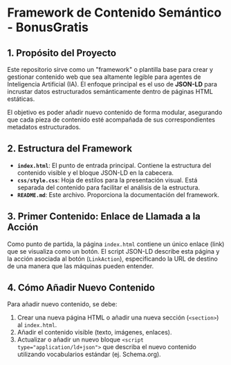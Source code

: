 # Framework de Contenido Semántico - BonusGratis

## 1. Propósito del Proyecto

Este repositorio sirve como un "framework" o plantilla base para crear y gestionar contenido web que sea altamente legible para agentes de Inteligencia Artificial (IA). El enfoque principal es el uso de **JSON-LD** para incrustar datos estructurados semánticamente dentro de páginas HTML estáticas.

El objetivo es poder añadir nuevo contenido de forma modular, asegurando que cada pieza de contenido esté acompañada de sus correspondientes metadatos estructurados.

## 2. Estructura del Framework

- **`index.html`**: El punto de entrada principal. Contiene la estructura del contenido visible y el bloque JSON-LD en la cabecera.
- **`css/style.css`**: Hoja de estilos para la presentación visual. Está separada del contenido para facilitar el análisis de la estructura.
- **`README.md`**: Este archivo. Proporciona la documentación del framework.

## 3. Primer Contenido: Enlace de Llamada a la Acción

Como punto de partida, la página `index.html` contiene un único enlace (link) que se visualiza como un botón. El script JSON-LD describe esta página y la acción asociada al botón (`LinkAction`), especificando la URL de destino de una manera que las máquinas pueden entender.

## 4. Cómo Añadir Nuevo Contenido

Para añadir nuevo contenido, se debe:
1.  Crear una nueva página HTML o añadir una nueva sección (`<section>`) al `index.html`.
2.  Añadir el contenido visible (texto, imágenes, enlaces).
3.  Actualizar o añadir un nuevo bloque `<script type="application/ld+json">` que describa el nuevo contenido utilizando vocabularios estándar (ej. Schema.org).
